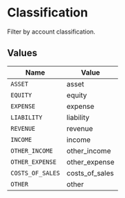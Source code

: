 # Classification

Filter by account classification.


## Values

| Name             | Value            |
| ---------------- | ---------------- |
| `ASSET`          | asset            |
| `EQUITY`         | equity           |
| `EXPENSE`        | expense          |
| `LIABILITY`      | liability        |
| `REVENUE`        | revenue          |
| `INCOME`         | income           |
| `OTHER_INCOME`   | other_income     |
| `OTHER_EXPENSE`  | other_expense    |
| `COSTS_OF_SALES` | costs_of_sales   |
| `OTHER`          | other            |